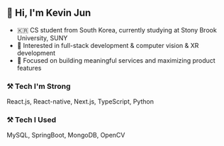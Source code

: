 ## 👋 Hi, I'm Kevin Jun

- 🇰🇷 CS student from South Korea, currently studying at Stony Brook University, SUNY
- 🔧 Interested in full-stack development & computer vision & XR development
- 🚀 Focused on building meaningful services and maximizing product features

### ⚒️ Tech I'm Strong
React.js, React-native, Next.js, TypeScript, Python

### ⚒️ Tech I Used
MySQL, SpringBoot, MongoDB, OpenCV
